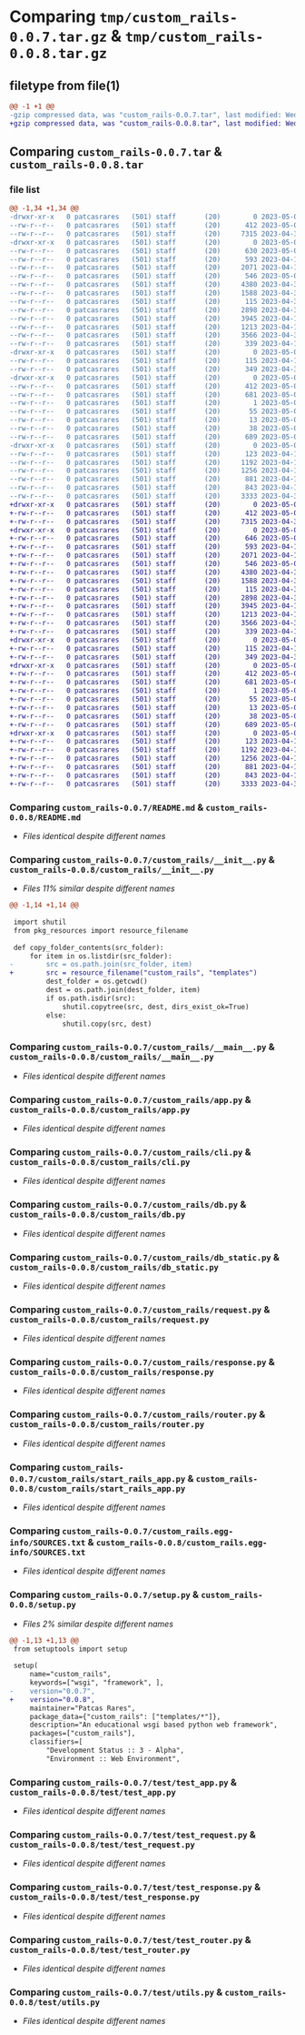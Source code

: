 # Comparing `tmp/custom_rails-0.0.7.tar.gz` & `tmp/custom_rails-0.0.8.tar.gz`

## filetype from file(1)

```diff
@@ -1 +1 @@
-gzip compressed data, was "custom_rails-0.0.7.tar", last modified: Wed May  3 19:39:18 2023, max compression
+gzip compressed data, was "custom_rails-0.0.8.tar", last modified: Wed May  3 19:41:12 2023, max compression
```

## Comparing `custom_rails-0.0.7.tar` & `custom_rails-0.0.8.tar`

### file list

```diff
@@ -1,34 +1,34 @@
-drwxr-xr-x   0 patcasrares   (501) staff       (20)        0 2023-05-03 19:39:18.106587 custom_rails-0.0.7/
--rw-r--r--   0 patcasrares   (501) staff       (20)      412 2023-05-03 19:39:18.106199 custom_rails-0.0.7/PKG-INFO
--rw-r--r--   0 patcasrares   (501) staff       (20)     7315 2023-04-30 14:20:14.000000 custom_rails-0.0.7/README.md
-drwxr-xr-x   0 patcasrares   (501) staff       (20)        0 2023-05-03 19:39:18.104451 custom_rails-0.0.7/custom_rails/
--rw-r--r--   0 patcasrares   (501) staff       (20)      630 2023-05-03 19:38:12.000000 custom_rails-0.0.7/custom_rails/__init__.py
--rw-r--r--   0 patcasrares   (501) staff       (20)      593 2023-04-17 15:43:26.000000 custom_rails-0.0.7/custom_rails/__main__.py
--rw-r--r--   0 patcasrares   (501) staff       (20)     2071 2023-04-17 00:54:40.000000 custom_rails-0.0.7/custom_rails/app.py
--rw-r--r--   0 patcasrares   (501) staff       (20)      546 2023-05-03 19:25:42.000000 custom_rails-0.0.7/custom_rails/cli.py
--rw-r--r--   0 patcasrares   (501) staff       (20)     4380 2023-04-30 14:20:14.000000 custom_rails-0.0.7/custom_rails/db.py
--rw-r--r--   0 patcasrares   (501) staff       (20)     1588 2023-04-30 14:20:14.000000 custom_rails-0.0.7/custom_rails/db_static.py
--rw-r--r--   0 patcasrares   (501) staff       (20)      115 2023-04-30 14:20:14.000000 custom_rails-0.0.7/custom_rails/db_static_model.py
--rw-r--r--   0 patcasrares   (501) staff       (20)     2898 2023-04-30 14:20:14.000000 custom_rails-0.0.7/custom_rails/request.py
--rw-r--r--   0 patcasrares   (501) staff       (20)     3945 2023-04-17 10:27:34.000000 custom_rails-0.0.7/custom_rails/response.py
--rw-r--r--   0 patcasrares   (501) staff       (20)     1213 2023-04-16 21:05:11.000000 custom_rails-0.0.7/custom_rails/router.py
--rw-r--r--   0 patcasrares   (501) staff       (20)     3566 2023-04-30 14:20:14.000000 custom_rails-0.0.7/custom_rails/start_rails_app.py
--rw-r--r--   0 patcasrares   (501) staff       (20)      339 2023-04-17 11:04:26.000000 custom_rails-0.0.7/custom_rails/template_gen.py
-drwxr-xr-x   0 patcasrares   (501) staff       (20)        0 2023-05-03 19:39:18.105312 custom_rails-0.0.7/custom_rails/templates/
--rw-r--r--   0 patcasrares   (501) staff       (20)      115 2023-04-17 11:06:26.000000 custom_rails-0.0.7/custom_rails/templates/config.ini
--rw-r--r--   0 patcasrares   (501) staff       (20)      349 2023-04-30 14:20:14.000000 custom_rails-0.0.7/custom_rails/templates/main_app.py
-drwxr-xr-x   0 patcasrares   (501) staff       (20)        0 2023-05-03 19:39:18.105087 custom_rails-0.0.7/custom_rails.egg-info/
--rw-r--r--   0 patcasrares   (501) staff       (20)      412 2023-05-03 19:39:18.000000 custom_rails-0.0.7/custom_rails.egg-info/PKG-INFO
--rw-r--r--   0 patcasrares   (501) staff       (20)      681 2023-05-03 19:39:18.000000 custom_rails-0.0.7/custom_rails.egg-info/SOURCES.txt
--rw-r--r--   0 patcasrares   (501) staff       (20)        1 2023-05-03 19:39:18.000000 custom_rails-0.0.7/custom_rails.egg-info/dependency_links.txt
--rw-r--r--   0 patcasrares   (501) staff       (20)       55 2023-05-03 19:39:18.000000 custom_rails-0.0.7/custom_rails.egg-info/entry_points.txt
--rw-r--r--   0 patcasrares   (501) staff       (20)       13 2023-05-03 19:39:18.000000 custom_rails-0.0.7/custom_rails.egg-info/top_level.txt
--rw-r--r--   0 patcasrares   (501) staff       (20)       38 2023-05-03 19:39:18.106684 custom_rails-0.0.7/setup.cfg
--rw-r--r--   0 patcasrares   (501) staff       (20)      689 2023-05-03 19:39:04.000000 custom_rails-0.0.7/setup.py
-drwxr-xr-x   0 patcasrares   (501) staff       (20)        0 2023-05-03 19:39:18.106005 custom_rails-0.0.7/test/
--rw-r--r--   0 patcasrares   (501) staff       (20)      123 2023-04-16 21:05:11.000000 custom_rails-0.0.7/test/__init__.py
--rw-r--r--   0 patcasrares   (501) staff       (20)     1192 2023-04-16 23:12:40.000000 custom_rails-0.0.7/test/test_app.py
--rw-r--r--   0 patcasrares   (501) staff       (20)     1256 2023-04-16 23:12:41.000000 custom_rails-0.0.7/test/test_request.py
--rw-r--r--   0 patcasrares   (501) staff       (20)      881 2023-04-16 23:12:42.000000 custom_rails-0.0.7/test/test_response.py
--rw-r--r--   0 patcasrares   (501) staff       (20)      843 2023-04-16 23:12:43.000000 custom_rails-0.0.7/test/test_router.py
--rw-r--r--   0 patcasrares   (501) staff       (20)     3333 2023-04-30 14:20:14.000000 custom_rails-0.0.7/test/utils.py
+drwxr-xr-x   0 patcasrares   (501) staff       (20)        0 2023-05-03 19:41:12.006764 custom_rails-0.0.8/
+-rw-r--r--   0 patcasrares   (501) staff       (20)      412 2023-05-03 19:41:12.006601 custom_rails-0.0.8/PKG-INFO
+-rw-r--r--   0 patcasrares   (501) staff       (20)     7315 2023-04-30 14:20:14.000000 custom_rails-0.0.8/README.md
+drwxr-xr-x   0 patcasrares   (501) staff       (20)        0 2023-05-03 19:41:12.004841 custom_rails-0.0.8/custom_rails/
+-rw-r--r--   0 patcasrares   (501) staff       (20)      646 2023-05-03 19:41:03.000000 custom_rails-0.0.8/custom_rails/__init__.py
+-rw-r--r--   0 patcasrares   (501) staff       (20)      593 2023-04-17 15:43:26.000000 custom_rails-0.0.8/custom_rails/__main__.py
+-rw-r--r--   0 patcasrares   (501) staff       (20)     2071 2023-04-17 00:54:40.000000 custom_rails-0.0.8/custom_rails/app.py
+-rw-r--r--   0 patcasrares   (501) staff       (20)      546 2023-05-03 19:25:42.000000 custom_rails-0.0.8/custom_rails/cli.py
+-rw-r--r--   0 patcasrares   (501) staff       (20)     4380 2023-04-30 14:20:14.000000 custom_rails-0.0.8/custom_rails/db.py
+-rw-r--r--   0 patcasrares   (501) staff       (20)     1588 2023-04-30 14:20:14.000000 custom_rails-0.0.8/custom_rails/db_static.py
+-rw-r--r--   0 patcasrares   (501) staff       (20)      115 2023-04-30 14:20:14.000000 custom_rails-0.0.8/custom_rails/db_static_model.py
+-rw-r--r--   0 patcasrares   (501) staff       (20)     2898 2023-04-30 14:20:14.000000 custom_rails-0.0.8/custom_rails/request.py
+-rw-r--r--   0 patcasrares   (501) staff       (20)     3945 2023-04-17 10:27:34.000000 custom_rails-0.0.8/custom_rails/response.py
+-rw-r--r--   0 patcasrares   (501) staff       (20)     1213 2023-04-16 21:05:11.000000 custom_rails-0.0.8/custom_rails/router.py
+-rw-r--r--   0 patcasrares   (501) staff       (20)     3566 2023-04-30 14:20:14.000000 custom_rails-0.0.8/custom_rails/start_rails_app.py
+-rw-r--r--   0 patcasrares   (501) staff       (20)      339 2023-04-17 11:04:26.000000 custom_rails-0.0.8/custom_rails/template_gen.py
+drwxr-xr-x   0 patcasrares   (501) staff       (20)        0 2023-05-03 19:41:12.005677 custom_rails-0.0.8/custom_rails/templates/
+-rw-r--r--   0 patcasrares   (501) staff       (20)      115 2023-04-17 11:06:26.000000 custom_rails-0.0.8/custom_rails/templates/config.ini
+-rw-r--r--   0 patcasrares   (501) staff       (20)      349 2023-04-30 14:20:14.000000 custom_rails-0.0.8/custom_rails/templates/main_app.py
+drwxr-xr-x   0 patcasrares   (501) staff       (20)        0 2023-05-03 19:41:12.005462 custom_rails-0.0.8/custom_rails.egg-info/
+-rw-r--r--   0 patcasrares   (501) staff       (20)      412 2023-05-03 19:41:11.000000 custom_rails-0.0.8/custom_rails.egg-info/PKG-INFO
+-rw-r--r--   0 patcasrares   (501) staff       (20)      681 2023-05-03 19:41:11.000000 custom_rails-0.0.8/custom_rails.egg-info/SOURCES.txt
+-rw-r--r--   0 patcasrares   (501) staff       (20)        1 2023-05-03 19:41:11.000000 custom_rails-0.0.8/custom_rails.egg-info/dependency_links.txt
+-rw-r--r--   0 patcasrares   (501) staff       (20)       55 2023-05-03 19:41:11.000000 custom_rails-0.0.8/custom_rails.egg-info/entry_points.txt
+-rw-r--r--   0 patcasrares   (501) staff       (20)       13 2023-05-03 19:41:11.000000 custom_rails-0.0.8/custom_rails.egg-info/top_level.txt
+-rw-r--r--   0 patcasrares   (501) staff       (20)       38 2023-05-03 19:41:12.006805 custom_rails-0.0.8/setup.cfg
+-rw-r--r--   0 patcasrares   (501) staff       (20)      689 2023-05-03 19:41:08.000000 custom_rails-0.0.8/setup.py
+drwxr-xr-x   0 patcasrares   (501) staff       (20)        0 2023-05-03 19:41:12.006396 custom_rails-0.0.8/test/
+-rw-r--r--   0 patcasrares   (501) staff       (20)      123 2023-04-16 21:05:11.000000 custom_rails-0.0.8/test/__init__.py
+-rw-r--r--   0 patcasrares   (501) staff       (20)     1192 2023-04-16 23:12:40.000000 custom_rails-0.0.8/test/test_app.py
+-rw-r--r--   0 patcasrares   (501) staff       (20)     1256 2023-04-16 23:12:41.000000 custom_rails-0.0.8/test/test_request.py
+-rw-r--r--   0 patcasrares   (501) staff       (20)      881 2023-04-16 23:12:42.000000 custom_rails-0.0.8/test/test_response.py
+-rw-r--r--   0 patcasrares   (501) staff       (20)      843 2023-04-16 23:12:43.000000 custom_rails-0.0.8/test/test_router.py
+-rw-r--r--   0 patcasrares   (501) staff       (20)     3333 2023-04-30 14:20:14.000000 custom_rails-0.0.8/test/utils.py
```

### Comparing `custom_rails-0.0.7/README.md` & `custom_rails-0.0.8/README.md`

 * *Files identical despite different names*

### Comparing `custom_rails-0.0.7/custom_rails/__init__.py` & `custom_rails-0.0.8/custom_rails/__init__.py`

 * *Files 11% similar despite different names*

```diff
@@ -1,14 +1,14 @@
 
 import shutil
 from pkg_resources import resource_filename
 
 def copy_folder_contents(src_folder):
     for item in os.listdir(src_folder):
-        src = os.path.join(src_folder, item)
+        src = resource_filename("custom_rails", "templates")
         dest_folder = os.getcwd()
         dest = os.path.join(dest_folder, item)
         if os.path.isdir(src):
             shutil.copytree(src, dest, dirs_exist_ok=True)
         else:
             shutil.copy(src, dest)
```

### Comparing `custom_rails-0.0.7/custom_rails/__main__.py` & `custom_rails-0.0.8/custom_rails/__main__.py`

 * *Files identical despite different names*

### Comparing `custom_rails-0.0.7/custom_rails/app.py` & `custom_rails-0.0.8/custom_rails/app.py`

 * *Files identical despite different names*

### Comparing `custom_rails-0.0.7/custom_rails/cli.py` & `custom_rails-0.0.8/custom_rails/cli.py`

 * *Files identical despite different names*

### Comparing `custom_rails-0.0.7/custom_rails/db.py` & `custom_rails-0.0.8/custom_rails/db.py`

 * *Files identical despite different names*

### Comparing `custom_rails-0.0.7/custom_rails/db_static.py` & `custom_rails-0.0.8/custom_rails/db_static.py`

 * *Files identical despite different names*

### Comparing `custom_rails-0.0.7/custom_rails/request.py` & `custom_rails-0.0.8/custom_rails/request.py`

 * *Files identical despite different names*

### Comparing `custom_rails-0.0.7/custom_rails/response.py` & `custom_rails-0.0.8/custom_rails/response.py`

 * *Files identical despite different names*

### Comparing `custom_rails-0.0.7/custom_rails/router.py` & `custom_rails-0.0.8/custom_rails/router.py`

 * *Files identical despite different names*

### Comparing `custom_rails-0.0.7/custom_rails/start_rails_app.py` & `custom_rails-0.0.8/custom_rails/start_rails_app.py`

 * *Files identical despite different names*

### Comparing `custom_rails-0.0.7/custom_rails.egg-info/SOURCES.txt` & `custom_rails-0.0.8/custom_rails.egg-info/SOURCES.txt`

 * *Files identical despite different names*

### Comparing `custom_rails-0.0.7/setup.py` & `custom_rails-0.0.8/setup.py`

 * *Files 2% similar despite different names*

```diff
@@ -1,13 +1,13 @@
 from setuptools import setup
 
 setup(
     name="custom_rails",
     keywords=["wsgi", "framework", ],
-    version="0.0.7",
+    version="0.0.8",
     maintainer="Patcas Rares",
     package_data={"custom_rails": ["templates/*"]},
     description="An educational wsgi based python web framework",
     packages=["custom_rails"],
     classifiers=[
         "Development Status :: 3 - Alpha",
         "Environment :: Web Environment",
```

### Comparing `custom_rails-0.0.7/test/test_app.py` & `custom_rails-0.0.8/test/test_app.py`

 * *Files identical despite different names*

### Comparing `custom_rails-0.0.7/test/test_request.py` & `custom_rails-0.0.8/test/test_request.py`

 * *Files identical despite different names*

### Comparing `custom_rails-0.0.7/test/test_response.py` & `custom_rails-0.0.8/test/test_response.py`

 * *Files identical despite different names*

### Comparing `custom_rails-0.0.7/test/test_router.py` & `custom_rails-0.0.8/test/test_router.py`

 * *Files identical despite different names*

### Comparing `custom_rails-0.0.7/test/utils.py` & `custom_rails-0.0.8/test/utils.py`

 * *Files identical despite different names*

